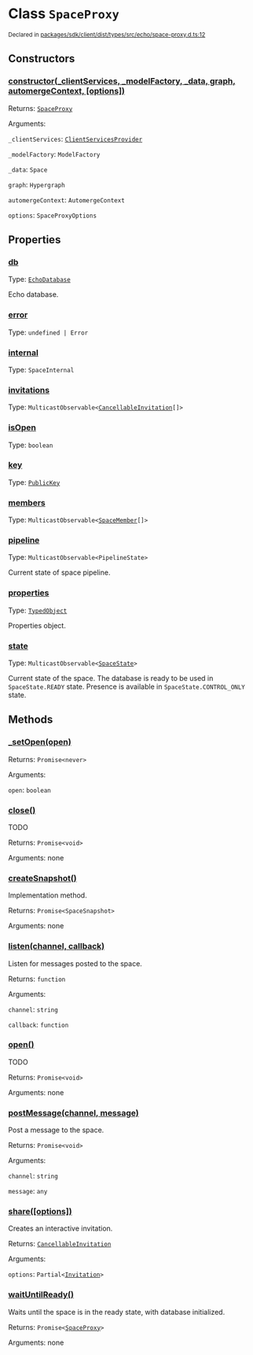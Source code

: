 # Class `SpaceProxy`
<sub>Declared in [packages/sdk/client/dist/types/src/echo/space-proxy.d.ts:12]()</sub>




## Constructors
### [constructor(_clientServices, _modelFactory, _data, graph, automergeContext, \[options\])]()




Returns: <code>[SpaceProxy](/api/@dxos/react-client/classes/SpaceProxy)</code>

Arguments: 

`_clientServices`: <code>[ClientServicesProvider](/api/@dxos/react-client/interfaces/ClientServicesProvider)</code>

`_modelFactory`: <code>ModelFactory</code>

`_data`: <code>Space</code>

`graph`: <code>Hypergraph</code>

`automergeContext`: <code>AutomergeContext</code>

`options`: <code>SpaceProxyOptions</code>



## Properties
### [db]()
Type: <code>[EchoDatabase](/api/@dxos/react-client/interfaces/EchoDatabase)</code>

Echo database.

### [error]()
Type: <code>undefined | Error</code>



### [internal]()
Type: <code>SpaceInternal</code>



### [invitations]()
Type: <code>MulticastObservable&lt;[CancellableInvitation](/api/@dxos/react-client/classes/CancellableInvitationObservable)[]&gt;</code>



### [isOpen]()
Type: <code>boolean</code>



### [key]()
Type: <code>[PublicKey](/api/@dxos/react-client/classes/PublicKey)</code>



### [members]()
Type: <code>MulticastObservable&lt;[SpaceMember](/api/@dxos/react-client/interfaces/SpaceMember)[]&gt;</code>



### [pipeline]()
Type: <code>MulticastObservable&lt;PipelineState&gt;</code>

Current state of space pipeline.

### [properties]()
Type: <code>[TypedObject](/api/@dxos/react-client/types/TypedObject)</code>

Properties object.

### [state]()
Type: <code>MulticastObservable&lt;[SpaceState](/api/@dxos/react-client/enums#SpaceState)&gt;</code>

Current state of the space.
The database is ready to be used in  `SpaceState.READY`  state.
Presence is available in  `SpaceState.CONTROL_ONLY`  state.


## Methods
### [_setOpen(open)]()




Returns: <code>Promise&lt;never&gt;</code>

Arguments: 

`open`: <code>boolean</code>


### [close()]()


TODO

Returns: <code>Promise&lt;void&gt;</code>

Arguments: none




### [createSnapshot()]()


Implementation method.

Returns: <code>Promise&lt;SpaceSnapshot&gt;</code>

Arguments: none




### [listen(channel, callback)]()


Listen for messages posted to the space.

Returns: <code>function</code>

Arguments: 

`channel`: <code>string</code>

`callback`: <code>function</code>


### [open()]()


TODO

Returns: <code>Promise&lt;void&gt;</code>

Arguments: none




### [postMessage(channel, message)]()


Post a message to the space.

Returns: <code>Promise&lt;void&gt;</code>

Arguments: 

`channel`: <code>string</code>

`message`: <code>any</code>


### [share(\[options\])]()


Creates an interactive invitation.

Returns: <code>[CancellableInvitation](/api/@dxos/react-client/classes/CancellableInvitationObservable)</code>

Arguments: 

`options`: <code>Partial&lt;[Invitation](/api/@dxos/react-client/interfaces/Invitation)&gt;</code>


### [waitUntilReady()]()


Waits until the space is in the ready state, with database initialized.

Returns: <code>Promise&lt;[SpaceProxy](/api/@dxos/react-client/classes/SpaceProxy)&gt;</code>

Arguments: none




